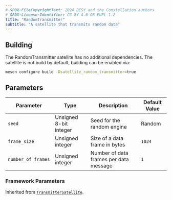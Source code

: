 ```yaml
---
# SPDX-FileCopyrightText: 2024 DESY and the Constellation authors
# SPDX-License-Identifier: CC-BY-4.0 OR EUPL-1.2
title: "RandomTransmitter"
subtitle: "A satellite that transmits random data"
---
```


## Building

The RandomTransmitter satellite has no additional dependencies.
The satellite is not build by default, building can be enabled via:

```sh
meson configure build -Dsatellite_random_transmitter=true
```

## Parameters

| Parameter | Type | Description | Default Value |
|-----------|------|-------------|---------------|
| `seed` | Unsigned 8-bit integer | Seed for the random engine | Random |
| `frame_size` | Unsigned integer | Size of a data frame in bytes | `1024` |
| `number_of_frames` | Unsigned integer | Number of data frames per data message | `1` |

### Framework Parameters

Inherited from [`TransmitterSatellite`](../reference/cxx/satellite/satellite.md#transmittersatellite-configuration-parameters).
